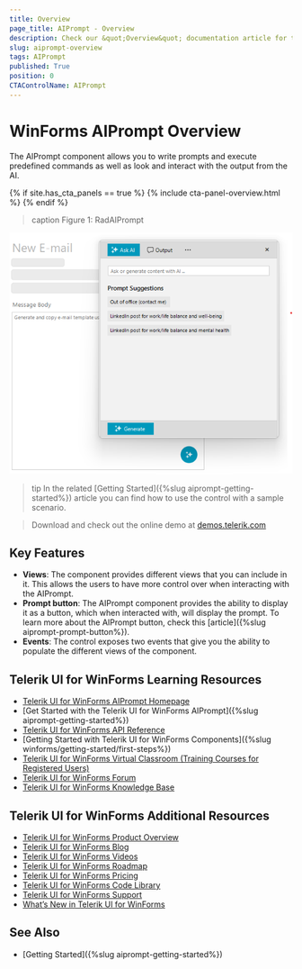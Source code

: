 ```yaml
---
title: Overview
page_title: AIPrompt - Overview
description: Check our &quot;Overview&quot; documentation article for the RadAIPrompt control.
slug: aiprompt-overview
tags: AIPrompt
published: True
position: 0
CTAControlName: AIPrompt
---
```


# WinForms AIPrompt Overview

The AIPrompt component allows you to write prompts and execute predefined commands as well as look and interact with the output from the AI.

{% if site.has_cta_panels == true %}
{% include cta-panel-overview.html %}
{% endif %}

>caption Figure 1: RadAIPrompt

![WinForms RadAiPrompt Overview](images/aiprompt-overview001.png)

>tip In the related [Getting Started]({%slug aiprompt-getting-started%}) article you can find how to use the control with a sample scenario.

> Download and check out the online demo at [demos.telerik.com](https://telerik-winforms-demos.s3.amazonaws.com/TelerikWinFormsExamplesLauncher.exe)

## Key Features

* __Views__: The component provides different views that you can include in it. This allows the users to have more control over when interacting with the AIPrompt.
* __Prompt button__: The AIPrompt component provides the ability to display it as a button, which when interacted with, will display the prompt. To learn more about the AIPrompt button, check this [article]({%slug aiprompt-prompt-button%}).
* __Events__: The control exposes two events that give you the ability to populate the different views of the component. 

## Telerik UI for WinForms Learning Resources
* [Telerik UI for WinForms AIPrompt Homepage](https://www.telerik.com/products/winforms/aiprompt.aspx)
* [Get Started with the Telerik UI for WinForms AIPrompt]({%slug aiprompt-getting-started%})
* [Telerik UI for WinForms API Reference](https://docs.telerik.com/devtools/winforms/api/)
* [Getting Started with Telerik UI for WinForms Components]({%slug winforms/getting-started/first-steps%})
* [Telerik UI for WinForms Virtual Classroom (Training Courses for Registered Users)](https://learn.telerik.com/learn/course/external/view/elearning/17/TelerikUIforWinForms) 
* [Telerik UI for WinForms Forum](https://www.telerik.com/forums/winforms)
* [Telerik UI for WinForms Knowledge Base](https://docs.telerik.com/devtools/winforms/knowledge-base)


## Telerik UI for WinForms Additional Resources
* [Telerik UI for WinForms Product Overview](https://www.telerik.com/products/winforms.aspx)
* [Telerik UI for WinForms Blog](https://www.telerik.com/blogs/desktop-winforms)
* [Telerik UI for WinForms Videos](https://www.telerik.com/videos/product/winforms)
* [Telerik UI for WinForms Roadmap](https://www.telerik.com/support/whats-new/winforms/roadmap)
* [Telerik UI for WinForms Pricing](https://www.telerik.com/purchase/individual/winforms.aspx)
* [Telerik UI for WinForms Code Library](https://www.telerik.com/support/code-library/winforms)
* [Telerik UI for WinForms Support](https://www.telerik.com/support/winforms)
* [What’s New in Telerik UI for WinForms](https://www.telerik.com/support/whats-new/winforms)

## See Also

* [Getting Started]({%slug aiprompt-getting-started%})


        
